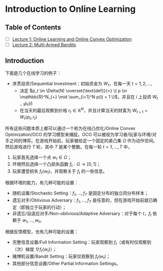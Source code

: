 # Introduction to Online Learning

## Table of Contents

- [ ] [Lecture 1: Online Learning and Online Convex Optimization](./Lecture%201.md)
- [ ] [Lecture 2: Multi-Armed Bandits](./Lecture%202.md)

## Introduction

下面是几个在线学习的例子：

- 序贯投资/Sequential Investment：初始资金为 $W_1$，在每一天 $t = 1, 2, \ldots,$
    - 决定 $p_t \in \Delta(N) \overset{\text{def}}{=} \{ p \in \mathbb{R}^N_{+} \mid \sum_{i=1}^N p(i) = 1 \}$，并且在 $i$ 上投资 $W_{t-1} p_t(i)$
    - 在当天的最后观察到价格 $r_t \in \mathbb{R}^N$，并且计算当天的财富为 $W_{t+1} = W_t \langle p_t, r_t \rangle$

所有这些问题本质上都可以通过一个称为在线凸优化/Online Convex Optimization/OCO 的学习模型来捕捉。OCO 可以被视为学习者/玩家与环境/对手之间的博弈。在游戏开始前，玩家被给定一个固定的紧凸集 $\Omega$ 作为动作空间。然后游戏进行 $T$ 轮，其中 $T$ 是某个整数。在每一轮 $t = 1, \ldots, T$ 中，

1. 玩家首先选择一个点 $w_t \in \Omega$；
2. 环境然后选择一个凸损失函数 $f_t : \Omega \to [0, 1]$；
3. 玩家遭受损失 $f_t(w_t)$，并观察关于 $f_t$ 的一些信息。

根据环境的能力，有几种可能的设置：

- 随机设置/Stochastic Setting：$f_1, \ldots, f_T$ 是固定分布的独立同分布样本；
- 遗忘对手/Oblivious Adversary：$f_1, \ldots, f_T$ 是任意的，但在游戏开始前就已确定（即独立于玩家的行动）；
- 非遗忘/自适应对手/Non-oblivious/Adaptive Adversary：对于每个 $t$，$f_t$ 依赖于 $w_1, \ldots, w_t$。

根据反馈模型，也有几种可能的设置：

- 完整信息设置/Full Information Setting：玩家观察到 $f_t$（或有时仅观察到（次）梯度 $\nabla f_t(w_t)$）；
- 赌博机设置/Bandit Setting：玩家仅观察到 $f_t(w_t)$；
- 其他部分信息设置/Other Partial Information Settings。






